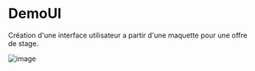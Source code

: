 # DemoUI

Création d'une interface utilisateur a partir d'une maquette pour une offre de stage.

![image](https://github.com/LGerday/DemoUI-WPF/assets/98750315/7f8f49e0-a793-4f34-b1c9-1263009a3237)
